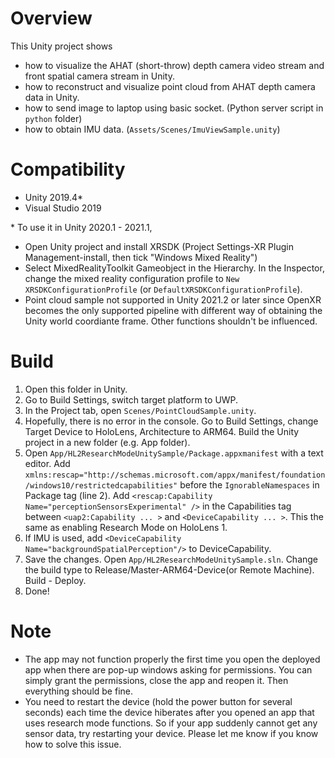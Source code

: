 # Overview
This Unity project shows 

- how to visualize the AHAT (short-throw) depth camera video stream and front spatial camera stream in Unity.
- how to reconstruct and visualize point cloud from AHAT depth camera data in Unity.
- how to send image to laptop using basic socket. (Python server script in `python` folder)
- how to obtain IMU data. (`Assets/Scenes/ImuViewSample.unity`)

# Compatibility
- Unity 2019.4*
- Visual Studio 2019

\* To use it in Unity 2020.1 - 2021.1,
- Open Unity project and install XRSDK (Project Settings-XR Plugin Management-install, then tick "Windows Mixed Reality")
- Select MixedRealityToolkit Gameobject in the Hierarchy. In the Inspector, change the mixed reality configuration profile to `New XRSDKConfigurationProfile` (or `DefaultXRSDKConfigurationProfile`).
- Point cloud sample not supported in Unity 2021.2 or later since OpenXR becomes the only supported pipeline with different way of obtaining the Unity world coordiante frame. Other functions shouldn't be influenced.

# Build
1. Open this folder in Unity.
2. Go to Build Settings, switch target platform to UWP.
3. In the Project tab, open `Scenes/PointCloudSample.unity`.
4. Hopefully, there is no error in the console. Go to Build Settings, change Target Device to HoloLens, Architecture to ARM64. Build the Unity project in a new folder (e.g. App folder).
5. Open `App/HL2ResearchModeUnitySample/Package.appxmanifest` with a text editor. Add `xmlns:rescap="http://schemas.microsoft.com/appx/manifest/foundation/windows10/restrictedcapabilities"` before the `IgnorableNamespaces` in Package tag (line 2). Add `<rescap:Capability Name="perceptionSensorsExperimental" />` in the Capabilities tag between `<uap2:Capability ... >` and `<DeviceCapability ... >`. This the same as enabling Research Mode on HoloLens 1.
6. If IMU is used, add `<DeviceCapability Name="backgroundSpatialPerception"/>` to DeviceCapability.
7. Save the changes. Open `App/HL2ResearchModeUnitySample.sln`. Change the build type to Release/Master-ARM64-Device(or Remote Machine). Build - Deploy.
8. Done!

# Note
- The app may not function properly the first time you open the deployed app when there are pop-up windows asking for permissions. You can simply grant the permissions, close the app and reopen it. Then everything should be fine.
- You need to restart the device (hold the power button for several seconds) each time the device hiberates after you opened an app that uses research mode functions. So if your app suddenly cannot get any sensor data, try restarting your device. Please let me know if you know how to solve this issue.